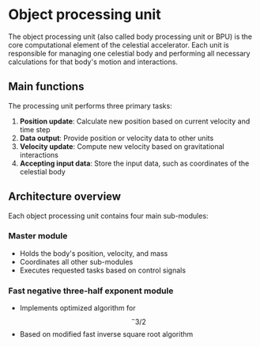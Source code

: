 # Object processing unit

The object processing unit (also called body processing unit or BPU) is the core computational element of the celestial accelerator. Each unit is responsible for managing one celestial body and performing all necessary calculations for that body's motion and interactions.

## Main functions

The processing unit performs three primary tasks:

1. **Position update**: Calculate new position based on current velocity and time step
2. **Data output**: Provide position or velocity data to other units
3. **Velocity update**: Compute new velocity based on gravitational interactions
4. **Accepting input data**: Store the input data, such as coordinates of the celestial body

## Architecture overview

Each object processing unit contains four main sub-modules:

### Master module
- Holds the body's position, velocity, and mass
- Coordinates all other sub-modules
- Executes requested tasks based on control signals

### Fast negative three-half exponent module
- Implements optimized algorithm for $$^-3/2$$
- Based on modified fast inverse square root algorithm

